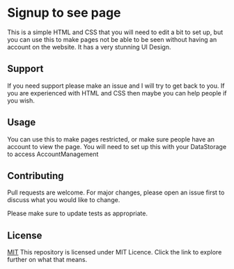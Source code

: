 # Signup to see page
This is a simple HTML and CSS that you will need to edit a bit to set up, but you can use this to make pages not be able to be seen without having an account on the website. It has a very stunning UI Design.

## Support

If you need support please make an issue and I will try to get back to you. If you are experienced with HTML and CSS then maybe you can help people if you wish.

## Usage
You can use this to make pages restricted, or make sure people have an account to view the page. You will need to set up this with your DataStorage to access AccountManagement


## Contributing
Pull requests are welcome. For major changes, please open an issue first to discuss what you would like to change.

Please make sure to update tests as appropriate.

## License
[MIT](https://choosealicense.com/licenses/mit/) This repository is licensed under MIT Licence. Click the link to explore further on what that means.
